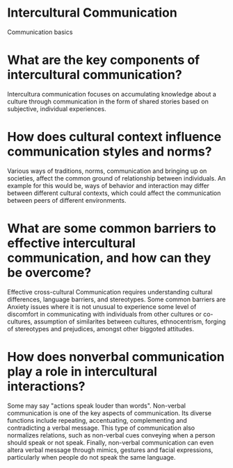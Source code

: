 #  Intercultural Communication

Communication basics

# What are the key components of intercultural communication?

Intercultura communication focuses on accumulating knowledge about a culture through communication in the form of shared stories based on subjective, individual experiences.

# How does cultural context influence communication styles and norms?

Various ways of traditions, norms, communication and bringing up on societies, affect the common ground of relationship between individuals. An example for this would be, ways of behavior and interaction may differ between different cultural contexts, which could affect the communication between peers of different environments.

# What are some common barriers to effective intercultural communication, and how can they be overcome?

Effective cross-cultural Communication requires understanding cultural differences, language barriers, and stereotypes.
Some common barriers are Anxiety issues where it is not unusual to experience some level of discomfort in communicating with individuals from other cultures or co-cultures, assumption of similarites between cultures, ethnocentrism, forging of stereotypes and prejudices, amongst other biggoted attitudes.

# How does nonverbal communication play a role in intercultural interactions?

Some may say "actions speak louder than words".
 Non-verbal communication is one of the key aspects of communication. Its diverse functions  include  repeating,  accentuating,  complementing  and  contradicting  a verbal  message.  This  type  of  communication  also  normalizes  relations,  such  as non-verbal cues conveying when a person should speak or not speak. Finally, non-verbal communication  can  even  altera  verbal  message  through  mimics,  gestures and facial expressions, particularly when people do not speak the same language.

 

